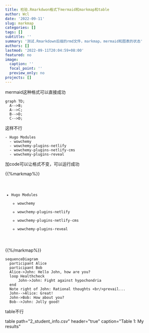 ```yaml
---
title: 检验.Rmarkdwon格式下mermaid和markmap和table
author: Wcl
date: '2022-09-11'
slug: markmap
categories: []
tags: []
subtitle: ''
summary: '测试.Rmarkdown后缀的rmd文件，markmap，mermaid和图表的状态'
authors: []
lastmod: '2022-09-11T20:04:59+08:00'
featured: no
image:
  caption: ''
  focal_point: ''
  preview_only: no
projects: []
---
```


mermaid这种格式可以直接成功

```mermaid
graph TD;
  A-->B;
  A-->C;
  B-->D;
  C-->D;
```

这样不行

```markmap
- Hugo Modules
  - wowchemy
  - wowchemy-plugins-netlify
  - wowchemy-plugins-netlify-cms
  - wowchemy-plugins-reveal
```

加code可以让格式不变，可以运行成功

{{%markmap%}}
<code>
- Hugo Modules
  - wowchemy
  - wowchemy-plugins-netlify
  - wowchemy-plugins-netlify-cms
  - wowchemy-plugins-reveal
</code>
{{%/markmap%}}

```mermaid
sequenceDiagram
  participant Alice
  participant Bob
  Alice->John: Hello John, how are you?
  loop Healthcheck
      John->John: Fight against hypochondria
  end
  Note right of John: Rational thoughts <br/>prevail...
  John-->Alice: Great!
  John->Bob: How about you?
  Bob-->John: Jolly good!
```

table不行

  table path=\"2_student_info.csv\" header=\"true\" caption=\"Table 1: My results\" 
